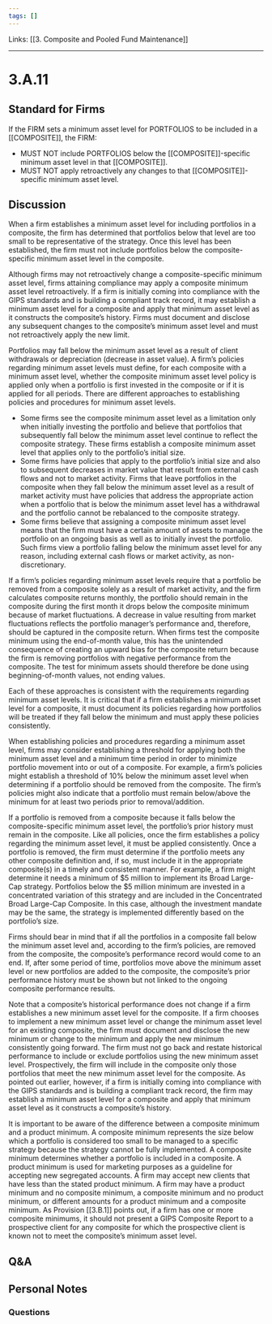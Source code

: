 ```yaml
---
tags: []
---
```

Links: [[3. Composite and Pooled Fund Maintenance]]
___
# 3.A.11
## Standard for Firms
If the FIRM sets a minimum asset level for PORTFOLIOS to be included in a [[COMPOSITE]], the FIRM:
- MUST NOT include PORTFOLIOS below the [[COMPOSITE]]-specific minimum asset level in that [[COMPOSITE]].
- MUST NOT apply retroactively any changes to that [[COMPOSITE]]-specific minimum asset level.
## Discussion
When a firm establishes a minimum asset level for including portfolios in a composite, the firm has determined that portfolios below that level are too small to be representative of the strategy. Once this level has been established, the firm must not include portfolios below the composite-specific minimum asset level in the composite.

Although firms may not retroactively change a composite-specific minimum asset level, firms attaining compliance may apply a composite minimum asset level retroactively. If a firm is initially coming into compliance with the GIPS standards and is building a compliant track record, it may establish a minimum asset level for a composite and apply that minimum asset level as it constructs the composite’s history. Firms must document and disclose any subsequent changes to the composite’s minimum asset level and must not retroactively apply the new limit.

Portfolios may fall below the minimum asset level as a result of client withdrawals or depreciation (decrease in asset value). A firm’s policies regarding minimum asset levels must define, for each composite with a minimum asset level, whether the composite minimum asset level policy is applied only when a portfolio is first invested in the composite or if it is applied for all periods. There are different approaches to establishing policies and procedures for minimum asset levels.

- Some firms see the composite minimum asset level as a limitation only when initially investing the portfolio and believe that portfolios that subsequently fall below the minimum asset level continue to reflect the composite strategy. These firms establish a composite minimum asset level that applies only to the portfolio’s initial size.
- Some firms have policies that apply to the portfolio’s initial size and also to subsequent decreases in market value that result from external cash flows and not to market activity. Firms that leave portfolios in the composite when they fall below the minimum asset level as a result of market activity must have policies that address the appropriate action when a portfolio that is below the minimum asset level has a withdrawal and the portfolio cannot be rebalanced to the composite strategy.
- Some firms believe that assigning a composite minimum asset level means that the firm must have a certain amount of assets to manage the portfolio on an ongoing basis as well as to initially invest the portfolio. Such firms view a portfolio falling below the minimum asset level for any reason, including external cash flows or market activity, as non-discretionary.

If a firm’s policies regarding minimum asset levels require that a portfolio be removed from a composite solely as a result of market activity, and the firm calculates composite returns monthly, the portfolio should remain in the composite during the first month it drops below the composite minimum because of market fluctuations. A decrease in value resulting from market fluctuations reflects the portfolio manager’s performance and, therefore, should be captured in the composite return. When firms test the composite minimum using the end-of-month value, this has the unintended consequence of creating an upward bias for the composite return because the firm is removing portfolios with negative performance from the composite. The test for minimum assets should therefore be done using beginning-of-month values, not ending values.

Each of these approaches is consistent with the requirements regarding minimum asset levels. It is critical that if a firm establishes a minimum asset level for a composite, it must document its policies regarding how portfolios will be treated if they fall below the minimum and must apply these policies consistently.

When establishing policies and procedures regarding a minimum asset level, firms may consider establishing a threshold for applying both the minimum asset level and a minimum time period in order to minimize portfolio movement into or out of a composite. For example, a firm’s policies might establish a threshold of 10% below the minimum asset level when determining if a portfolio should be removed from the composite. The firm’s policies might also indicate that a portfolio must remain below/above the minimum for at least two periods prior to removal/addition.

If a portfolio is removed from a composite because it falls below the composite-specific minimum asset level, the portfolio’s prior history must remain in the composite. Like all policies, once the firm establishes a policy regarding the minimum asset level, it must be applied consistently. Once a portfolio is removed, the firm must determine if the portfolio meets any other composite definition and, if so, must include it in the appropriate composite(s) in a timely and consistent manner. For example, a firm might determine it needs a minimum of $5 million to implement its Broad Large-Cap strategy. Portfolios below the $5 million minimum are invested in a concentrated variation of this strategy and are included in the Concentrated Broad Large-Cap Composite. In this case, although the investment mandate may be the same, the strategy is implemented differently based on the portfolio’s size.

Firms should bear in mind that if all the portfolios in a composite fall below the minimum asset level and, according to the firm’s policies, are removed from the composite, the composite’s performance record would come to an end. If, after some period of time, portfolios move above the minimum asset level or new portfolios are added to the composite, the composite’s prior performance history must be shown but not linked to the ongoing composite performance results.

Note that a composite’s historical performance does not change if a firm establishes a new minimum asset level for the composite. If a firm chooses to implement a new minimum asset level or change the minimum asset level for an existing composite, the firm must document and disclose the new minimum or change to the minimum and apply the new minimum consistently going forward. The firm must not go back and restate historical performance to include or exclude portfolios using the new minimum asset level. Prospectively, the firm will include in the composite only those portfolios that meet the new minimum asset level for the composite. As pointed out earlier, however, if a firm is initially coming into compliance with the GIPS standards and is building a compliant track record, the firm may establish a minimum asset level for a composite and apply that minimum asset level as it constructs a composite’s history.

It is important to be aware of the difference between a composite minimum and a product minimum. A composite minimum represents the size below which a portfolio is considered too small to be managed to a specific strategy because the strategy cannot be fully implemented. A composite minimum determines whether a portfolio is included in a composite. A product minimum is used for marketing purposes as a guideline for accepting new segregated accounts. A firm may accept new clients that have less than the stated product minimum. A firm may have a product minimum and no composite minimum, a composite minimum and no product minimum, or different amounts for a product minimum and a composite minimum. As Provision [[3.B.1]] points out, if a firm has one or more composite minimums, it should not present a GIPS Composite Report to a prospective client for any composite for which the prospective client is known not to meet the composite’s minimum asset level.
## Q&A

## Personal Notes

### Questions